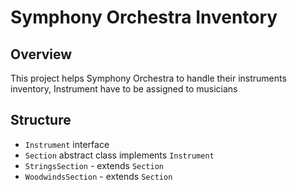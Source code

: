 # Symphony Orchestra Inventory

## Overview
This project helps Symphony Orchestra to handle their instruments inventory, Instrument have to be assigned to musicians

## Structure
 - `Instrument` interface
 - `Section` abstract class implements `Instrument`
 - `StringsSection` - extends `Section`
 - `WoodwindsSection` - extends `Section`